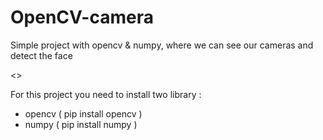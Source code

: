 # OpenCV-camera
Simple project with opencv &amp; numpy, where we can see our cameras and detect the face

<<Made in python On windows>>
  
  
For this project you need to install two library :
- opencv ( pip install opencv )
- numpy ( pip install numpy )
